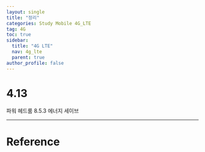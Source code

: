 ```yaml
---
layout: single
title: "정리"
categories: Study Mobile 4G_LTE
tag: 4G
toc: true
sidebar:
  title: "4G LTE"
  nav: 4g_lte
  parent: true
author_profile: false
---
```


# 4.13
파워 헤드룸 8.5.3
에너지 세이브


---
# Reference

